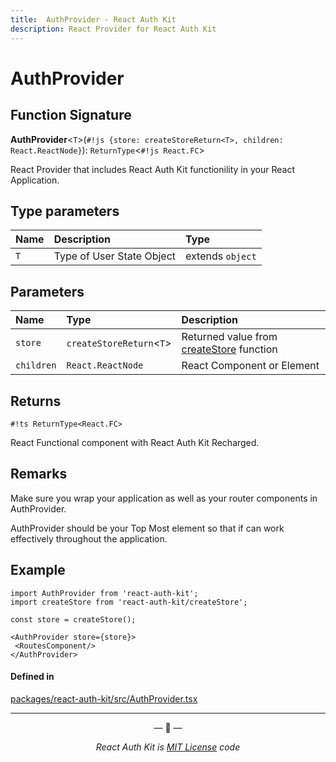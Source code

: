 ```yaml
---
title:  AuthProvider - React Auth Kit
description: React Provider for React Auth Kit
---
```



# AuthProvider

<div data-ea-publisher="authkitarkadipme" data-ea-type="text" id="ref_AuthProvider"></div>


## Function Signature

**AuthProvider**<`T`\>(`#!js {store: createStoreReturn<T>, children: React.ReactNode}`): `ReturnType`<`#!js React.FC`\>

React Provider that includes React Auth Kit functionility in your React
Application.

## Type parameters

| Name | Description | Type |
| :------ | :------ | :------ |
| `T` | Type of User State Object | extends `object` |

## Parameters

| Name | Type | Description |
| :------ | :------ | :--------- |
| `store` | `createStoreReturn`<`T`\> | Returned value from [createStore](./createStore.md) function |
| `children` | `React.ReactNode` | React Component or Element |

## Returns

`#!ts ReturnType<React.FC>`

React Functional component with React Auth Kit Recharged.

##  Remarks

Make sure you wrap your application as well as your router components in AuthProvider.

AuthProvider should be your Top Most element so that if can work effectively
throughout the application.

## Example

```react
import AuthProvider from 'react-auth-kit';
import createStore from 'react-auth-kit/createStore'; 

const store = createStore();

<AuthProvider store={store}>
 <RoutesComponent/>
</AuthProvider>
```

#### Defined in

[packages/react-auth-kit/src/AuthProvider.tsx](https://github.com/react-auth-kit/react-auth-kit)

---

<p align="center">&mdash; 🔑  &mdash;</p>
<p align="center"><i>React Auth Kit is <a href="https://github.com/react-auth-kit/react-auth-kit/blob/master/LICENSE">MIT License</a> code</i></p>
